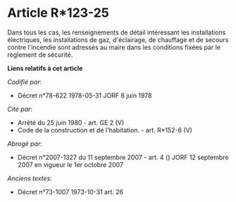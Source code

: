 # Article R*123-25

Dans tous les cas, les renseignements de détail intéressant les installations électriques, les installations de gaz,
d'éclairage, de chauffage et de secours contre l'incendie sont adressés au maire dans les conditions fixées par le règlement
de sécurité.

**Liens relatifs à cet article**

_Codifié par_:

  - Décret n°78-622 1978-05-31 JORF 8 juin 1978

_Cité par_:

  - Arrêté du 25 juin 1980 - art. GE 2 (V)
  - Code de la construction et de l'habitation. - art. R*152-6 (V)

_Abrogé par_:

  - Décret n°2007-1327 du 11 septembre 2007 - art. 4 () JORF 12 septembre 2007 en vigueur le 1er octobre 2007

_Anciens textes_:

  - Décret n°73-1007 1973-10-31 art. 26
